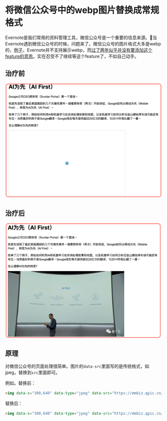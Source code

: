 # 将微信公众号中的webp图片替换成常规格式

Evernote是我们常用的资料管理工具，微信公众号是一个重要的信息来源。当Evernote遇到微信公众号的时候，问题来了。微信公众号的图片格式大多是webp的，[例子](https://mp.weixin.qq.com/s/WPioQ_dnOBSDxWRv41ZXjA)，Evernote并不支持展示webp，而[过了两年似乎并没有要添加这个feature的意思](https://discussion.evernote.com/topic/85241-evernote-doesnt-support-webp-image/)。实在忍受不了继续等这个feature了，不如自己动手。

## 治疗前

![](before-treatment.png)

## 治疗后

![](after-treatment.png)

## 原理

对微信公众号的页面处理很简单。图片的`data-src`里面写的是传统格式，如jpeg，替换到`src`里面即可。

例如。替换前：

```html
<img data-s="300,640" data-type="jpeg" data-src="https://mmbiz.qpic.cn/mmbiz_jpg/YicUhk5aAGtAugHibn2ia6SeT71U3ALE0FPTVqltHibibkqqACbADcfkmdZgIwsT8CZS8gJDsHMokOZwKiaR39QWmNvg/0?wx_fmt=jpeg"; class="" data-ratio="0.666" data-w="1000" src="https://mmbiz.qpic.cn/mmbiz_jpg/YicUhk5aAGtAugHibn2ia6SeT71U3ALE0FPTVqltHibibkqqACbADcfkmdZgIwsT8CZS8gJDsHMokOZwKiaR39QWmNvg/640?wx_fmt=jpeg&amp;tp=webp&amp;wxfrom=5&amp;wx_lazy=1"; style="width: auto !important; height: auto !important; visibility: visible !important;" data-fail="0">
```

替换后：

```html
<img data-s="300,640" data-type="jpeg" data-src="https://mmbiz.qpic.cn/mmbiz_jpg/YicUhk5aAGtAugHibn2ia6SeT71U3ALE0FPTVqltHibibkqqACbADcfkmdZgIwsT8CZS8gJDsHMokOZwKiaR39QWmNvg/0?wx_fmt=jpeg"; class="img_loading" data-ratio="0.666" data-w="1000" src="https://mmbiz.qpic.cn/mmbiz_jpg/YicUhk5aAGtAugHibn2ia6SeT71U3ALE0FPTVqltHibibkqqACbADcfkmdZgIwsT8CZS8gJDsHMokOZwKiaR39QWmNvg/0?wx_fmt=jpeg"; style="width: 670px !important; height: 446.22px !important;">
```